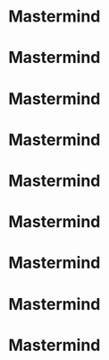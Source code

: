 # Mastermind
# Mastermind
# Mastermind
# Mastermind
# Mastermind
# Mastermind
# Mastermind
# Mastermind
# Mastermind
